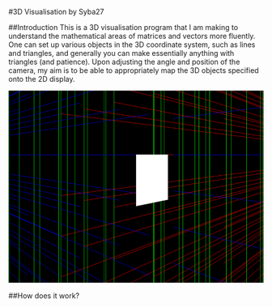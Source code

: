 #3D Visualisation by Syba27

##Introduction
This is a 3D visualisation program that I am making to understand the mathematical areas of matrices and vectors more fluently.
One can set up various objects in the 3D coordinate system, such as lines and triangles, and generally you can make essentially anything with triangles (and patience). 
Upon adjusting the angle and position of the camera, my aim is to be able to appropriately map the 3D objects specified onto the 2D display.

![3D Visualisation example: a square looked on from an angle](/Example.png)

##How does it work?
